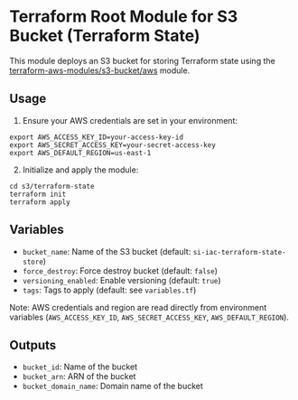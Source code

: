 # Terraform Root Module for S3 Bucket (Terraform State)

This module deploys an S3 bucket for storing Terraform state using the [terraform-aws-modules/s3-bucket/aws](https://github.com/terraform-aws-modules/terraform-aws-s3-bucket) module.

## Usage

1. Ensure your AWS credentials are set in your environment:

```
export AWS_ACCESS_KEY_ID=your-access-key-id
export AWS_SECRET_ACCESS_KEY=your-secret-access-key
export AWS_DEFAULT_REGION=us-east-1
```

2. Initialize and apply the module:

```
cd s3/terraform-state
terraform init
terraform apply
```

## Variables
- `bucket_name`: Name of the S3 bucket (default: `si-iac-terraform-state-store`)
- `force_destroy`: Force destroy bucket (default: `false`)
- `versioning_enabled`: Enable versioning (default: `true`)
- `tags`: Tags to apply (default: see `variables.tf`)

Note: AWS credentials and region are read directly from environment variables (`AWS_ACCESS_KEY_ID`, `AWS_SECRET_ACCESS_KEY`, `AWS_DEFAULT_REGION`).

## Outputs
- `bucket_id`: Name of the bucket
- `bucket_arn`: ARN of the bucket
- `bucket_domain_name`: Domain name of the bucket
